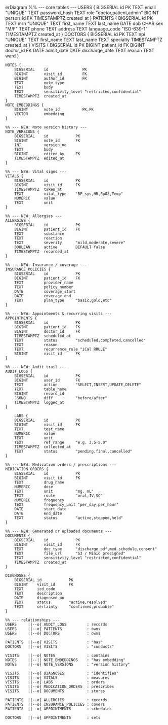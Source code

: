 erDiagram
    %% --- core tables ---
    USERS {
        BIGSERIAL    id            PK
        TEXT         email         "UNIQUE"
        TEXT         password_hash
        TEXT         role          "doctor,patient,admin"
        BIGINT       person_id     FK
        TIMESTAMPTZ  created_at
    }
    PATIENTS {
        BIGSERIAL    id            PK
        TEXT         mrn           "UNIQUE"
        TEXT         first_name
        TEXT         last_name
        DATE         dob
        CHAR         sex           "M/F"
        TEXT         phone
        TEXT         address
        TEXT         language_code "ISO-639-1"
        TIMESTAMPTZ  created_at
    }
    DOCTORS {
        BIGSERIAL    id            PK
        TEXT         npi           "UNIQUE"
        TEXT         first_name
        TEXT         last_name
        TEXT         specialty
        TIMESTAMPTZ  created_at
    }
    VISITS {
        BIGSERIAL    id            PK
        BIGINT       patient_id    FK
        BIGINT       doctor_id     FK
        DATE         admit_date
        DATE         discharge_date
        TEXT         reason
        TEXT         ward
    }

    NOTES {
        BIGSERIAL    id               PK
        BIGINT       visit_id         FK
        BIGINT       author_id        FK
        TEXT         note_type
        TEXT         body
        TEXT         sensitivity_level "restricted,confidential"
        TIMESTAMPTZ  created_at
    }
    NOTE_EMBEDDINGS {
        BIGINT       note_id          PK,FK
        VECTOR       embedding
    }

    %% --- NEW: Note version history ---
    NOTE_VERSIONS {
        BIGSERIAL    id            PK
        BIGINT       note_id       FK
        INT          version_no
        TEXT         body
        BIGINT       edited_by     FK
        TIMESTAMPTZ  edited_at
    }

    %% --- NEW: Vital signs ---
    VITALS {
        BIGSERIAL    id            PK
        BIGINT       visit_id      FK
        TIMESTAMPTZ  taken_at
        TEXT         vital_type    "BP_sys,HR,SpO2,Temp"
        NUMERIC      value
        TEXT         unit
    }

    %% --- NEW: Allergies ---
    ALLERGIES {
        BIGSERIAL    id            PK
        BIGINT       patient_id    FK
        TEXT         substance
        TEXT         reaction
        TEXT         severity      "mild,moderate,severe"
        BOOLEAN      active        DEFAULT false
        TIMESTAMPTZ  recorded_at
    }

    %% --- NEW: Insurance / coverage ---
    INSURANCE_POLICIES {
        BIGSERIAL    id            PK
        BIGINT       patient_id    FK
        TEXT         provider_name
        TEXT         policy_number
        DATE         coverage_start
        DATE         coverage_end
        TEXT         plan_type     "basic,gold,etc"
    }

    %% --- NEW: Appointments & recurring visits ---
    APPOINTMENTS {
        BIGSERIAL    id            PK
        BIGINT       patient_id    FK
        BIGINT       doctor_id     FK
        TIMESTAMPTZ  scheduled_at
        TEXT         status        "scheduled,completed,cancelled"
        TEXT         reason
        TEXT         recurrence_rule "iCal RRULE"
        BIGINT       visit_id      FK
    }

    %% --- NEW: Audit trail ---
    AUDIT_LOGS {
        BIGSERIAL    id            PK
        BIGINT       user_id       FK
        TEXT         action        "SELECT,INSERT,UPDATE,DELETE"
        TEXT         table_name
        BIGINT       record_id
        JSONB        diff          "before/after"
        TIMESTAMPTZ  logged_at
    }

        LABS {
        BIGSERIAL    id            PK
        BIGINT       visit_id      FK
        TEXT         test_name
        NUMERIC      value
        TEXT         unit
        TEXT         ref_range     "e.g. 3.5‑5.0"
        TIMESTAMPTZ  collected_at
        TEXT         status        "pending,final,cancelled"
    }

    %% --- NEW: Medication orders / prescriptions ---
    MEDICATION_ORDERS {
        BIGSERIAL    id            PK
        BIGINT       visit_id      FK
        TEXT         drug_name
        NUMERIC      dose
        TEXT         unit          "mg, mL"
        TEXT         route         "oral,IV,SC"
        NUMERIC      frequency
        TEXT         frequency_unit "per_day,per_hour"
        DATE         start_date
        DATE         end_date
        TEXT         status        "active,stopped,held"
    }

    %% --- NEW: Generated or uploaded documents ---
    DOCUMENTS {
        BIGSERIAL    id            PK
        BIGINT       visit_id      FK
        TEXT         doc_type      "discharge_pdf,med_schedule,consent"
        TEXT         file_url      "S3 / Minio presigned"
        TEXT         sensitivity_level "restricted,confidential"
        TIMESTAMPTZ  created_at
    }

    DIAGNOSES {
        BIGSERIAL id            PK
        BIGINT    visit_id      FK
        TEXT      icd_code
        TEXT      description
        DATE      diagnosed_on
        TEXT      status        "active,resolved"
        TEXT      certainty     "confirmed,probable"
    }

    %% --- relationships ---
    USERS     ||--o{ AUDIT_LOGS         : records
    USERS     ||--o{ PATIENTS           : owns
    USERS     ||--o{ DOCTORS            : owns

    PATIENTS  ||--o{ VISITS             : "has"
    DOCTORS   ||--o{ VISITS             : "conducts"

    VISITS    ||--o{ NOTES              : contains
    NOTES     ||--|| NOTE_EMBEDDINGS    : "has embedding"
    NOTES     ||--o{ NOTE_VERSIONS      : "version history"

    VISITS    ||--o{ DIAGNOSES          : "identifies"
    VISITS    ||--o{ VITALS             : measures
    VISITS    ||--o{ LABS               : orders
    VISITS    ||--o{ MEDICATION_ORDERS  : prescribes
    VISITS    ||--o{ DOCUMENTS          : stores

    PATIENTS  ||--o{ ALLERGIES          : records
    PATIENTS  ||--o{ INSURANCE_POLICIES : covers
    PATIENTS  ||--o{ APPOINTMENTS       : schedules

    DOCTORS   ||--o{ APPOINTMENTS       : sets
